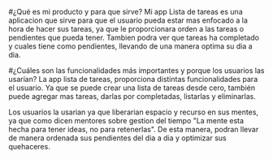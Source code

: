 #¿Qué es mi producto y para que sirve?
Mi app Lista de tareas es una aplicacion que sirve para que el usuario pueda estar mas enfocado a la hora de hacer sus tareas, ya que le proporcionara  orden a las tareas o pendientes que pueda tener. Tambien podra ver que tareas ha completado y cuales tiene como pendientes, llevando de una manera optima su dia a dia.

#¿Cuáles son las funcionalidades más importantes y porque los usuarios las usarían?
La app lista de tareas, proporciona distintas funcionalidades para el usuario. Ya que se puede crear una lista de tareas desde cero, también puede agregar mas tareas, darlas por completadas, listarlas y eliminarlas.

Los usuarios la usarian ya que liberarian espacio y recurso en sus mentes, ya que como dicen mentores sobre gestion del tiempo "La mente esta hecha para tener ideas, no para retenerlas". De esta manera, podran llevar de manera ordenada sus pendientes del dia a dia y optimizar sus quehaceres.